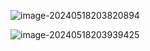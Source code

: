 ![image-20240518203820894](C:\Users\fan\AppData\Roaming\Typora\typora-user-images\image-20240518203820894.png)

![image-20240518203939425](C:\Users\fan\AppData\Roaming\Typora\typora-user-images\image-20240518203939425.png)